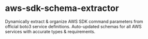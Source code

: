 # aws-sdk-schema-extractor
Dynamically extract &amp; organize AWS SDK command parameters from official boto3 service definitions. Auto-updated schemas for all AWS services with accurate types &amp; requirements.
